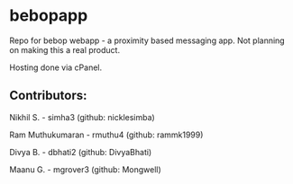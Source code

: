 # bebopapp
Repo for bebop webapp - a proximity based messaging app. Not planning on making this a real product.

Hosting done via cPanel.

## Contributors:
Nikhil S. - simha3 (github: nicklesimba)

Ram Muthukumaran - rmuthu4 (github: rammk1999)

Divya B. - dbhati2 (github: DivyaBhati)

Maanu G. - mgrover3 (github: Mongwell)
